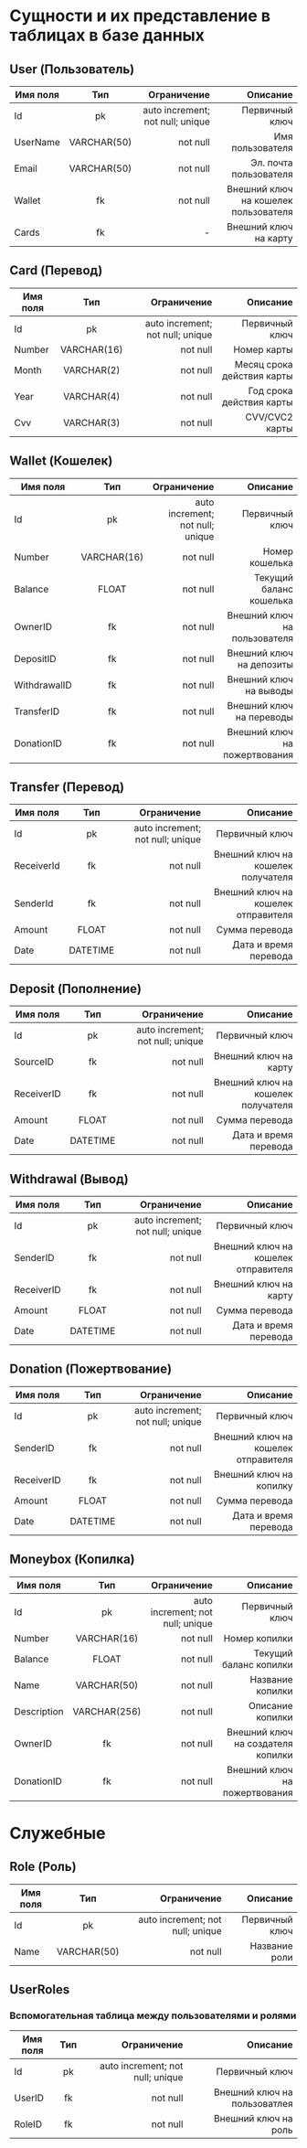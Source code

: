 # Сущности и их представление в таблицах в базе данных

## User (Пользователь)
| Имя поля | Тип | Ограничение | Описание 
|-----------|:-----------:|-----------:|-----------:|  
| Id | pk | auto increment; not null; unique | Первичный ключ |
| UserName | VARCHAR(50) | not null | Имя пользователя |
| Email | VARCHAR(50) | not null | Эл. почта пользователя |
| Wallet | fk | not null | Внешний ключ на кошелек пользователя |
| Cards | fk | - | Внешний ключ на карту

## Card (Перевод)
| Имя поля | Тип | Ограничение | Описание 
|-----------|:-----------:|-----------:|-----------:|  
| Id | pk | auto increment; not null; unique | Первичный ключ |
| Number | VARCHAR(16) | not null | Номер карты |
| Month | VARCHAR(2) | not null | Месяц срока действия карты |
| Year | VARCHAR(4) | not null | Год срока действия карты |
| Cvv | VARCHAR(3) | not null | CVV/CVC2 карты |

## Wallet (Кошелек)
| Имя поля | Тип | Ограничение | Описание 
|-----------|:-----------:|-----------:|-----------:|  
| Id | pk | auto increment; not null; unique | Первичный ключ |
| Number | VARCHAR(16) | not null | Номер кошелька |
| Balance | FLOAT | not null | Текущий баланс кошелька |
| OwnerID | fk | not null | Внешний ключ на пользователя |
| DepositID | fk | not null | Внешний ключ на депозиты |
| WithdrawalID | fk | not null | Внешний ключ на выводы |
| TransferID | fk | not null | Внешний ключ на переводы |
| DonationID | fk | not null | Внешний ключ на пожертвования |

## Transfer (Перевод)
| Имя поля | Тип | Ограничение | Описание 
|-----------|:-----------:|-----------:|-----------:|  
| Id | pk | auto increment; not null; unique | Первичный ключ |
| ReceiverId | fk | not null | Внешний ключ на кошелек получателя |
| SenderId | fk | not null | Внешний ключ на кошелек отправителя |
| Amount | FLOAT | not null | Сумма перевода |
| Date | DATETIME | not null | Дата и время перевода |

## Deposit (Пополнение)
| Имя поля | Тип | Ограничение | Описание 
|-----------|:-----------:|-----------:|-----------:|  
| Id | pk | auto increment; not null; unique | Первичный ключ |
| SourceID | fk | not null | Внешний ключ на карту |
| ReceiverID | fk | not null | Внешний ключ на кошелек получателя |
| Amount | FLOAT | not null | Сумма перевода |
| Date | DATETIME | not null | Дата и время перевода |

## Withdrawal (Вывод)
| Имя поля | Тип | Ограничение | Описание 
|-----------|:-----------:|-----------:|-----------:|  
| Id | pk | auto increment; not null; unique | Первичный ключ |
| SenderID | fk | not null | Внешний ключ на кошелек отправителя |
| ReceiverID | fk | not null | Внешний ключ на карту |
| Amount | FLOAT | not null | Сумма перевода |
| Date | DATETIME | not null | Дата и время перевода |

## Donation (Пожертвование)
| Имя поля | Тип | Ограничение | Описание 
|-----------|:-----------:|-----------:|-----------:|  
| Id | pk | auto increment; not null; unique | Первичный ключ |
| SenderID | fk | not null | Внешний ключ на кошелек отправителя |
| ReceiverID | fk | not null | Внешний ключ на копилку |
| Amount | FLOAT | not null | Сумма перевода |
| Date | DATETIME | not null | Дата и время перевода |

## Moneybox (Копилка)
| Имя поля | Тип | Ограничение | Описание 
|-----------|:-----------:|-----------:|-----------:|  
| Id | pk | auto increment; not null; unique | Первичный ключ |
| Number | VARCHAR(16) | not null | Номер копилки |
| Balance | FLOAT | not null | Текущий баланс копилки |
| Name | VARCHAR(50) | not null | Название копилки |
| Description | VARCHAR(256) | not null | Описание копилки |
| OwnerID | fk | not null | Внешний ключ на создателя копилки |
| DonationID | fk | not null | Внешний ключ на пожертвования |

# Служебные

## Role (Роль)
| Имя поля | Тип | Ограничение | Описание 
|-----------|:-----------:|-----------:|-----------:|  
| Id | pk | auto increment; not null; unique | Первичный ключ |
| Name | VARCHAR(50) | not null | Название роли |

## UserRoles
### Вспомогательная таблица между пользователями и ролями

| Имя поля | Тип | Ограничение | Описание 
|-----------|:-----------:|-----------:|-----------:|  
| Id | pk | auto increment; not null; unique | Первичный ключ |
| UserID | fk | not null | Внешний ключ на пользоватлея |
| RoleID | fk | not null | Внешний ключ на роль |
